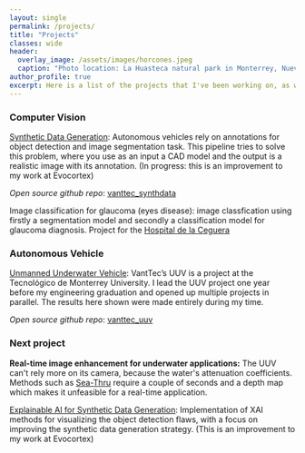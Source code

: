 ```yaml
---
layout: single
permalink: /projects/
title: "Projects"
classes: wide
header: 
  overlay_image: /assets/images/horcones.jpeg
  caption: "Photo location: La Huasteca natural park in Monterrey, Nuevo Leon, Mexico"
author_profile: true
excerpt: Here is a list of the projects that I've been working on, as well as the links to the publicly available source codes. 
---
```


### Computer Vision
[Synthetic Data Generation](Synthetic/): Autonomous vehicles rely on annotations for object detection and image segmentation task. This pipeline tries to solve this problem, where you use as an input a CAD model and the output is a realistic image with its annotation. (In progress: this is an improvement to my work at Evocortex)

*Open source github repo*: [vanttec_synthdata](https://github.com/vanttec/vanttec_synthdata)

Image classification for glaucoma (eyes disease): image classfication using firstly a segmentation model and secondly a classification model for glaucoma diagnosis. Project for the [Hospital de la Ceguera](https://apec.org.mx/)

### Autonomous Vehicle
[Unmanned Underwater Vehicle](UUV/): VantTec’s UUV is a project at the Tecnológico de Monterrey University. I lead the UUV project one year before my engineering graduation and opened up multiple projects in parallel. The results here shown were made entirely during my time.

*Open source github repo*: [vanttec_uuv](https://github.com/vanttec/vanttec_uuv)

### Next project
**Real-time image enhancement for underwater applications:** The UUV can't rely more on its camera, because the water's attenuation coefficients. Methods such as [Sea-Thru](https://openaccess.thecvf.com/content_CVPR_2019/papers/Akkaynak_Sea-Thru_A_Method_for_Removing_Water_From_Underwater_Images_CVPR_2019_paper.pdf) require a couple of seconds and a depth map which makes it unfeasible for a real-time application.

[Explainable AI for Synthetic Data Generation](https://github.com/Ivan5d/AI_Synthdata): Implementation of XAI methods for visualizing the object detection flaws, with a focus on improving the synthetic data generation strategy. (This is an improvement to my work at Evocortex)